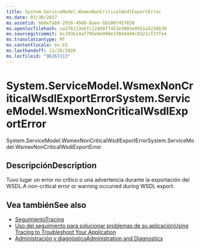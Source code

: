 ```yaml
---
title: System.ServiceModel.WsmexNonCriticalWsdlExportError
ms.date: 03/30/2017
ms.assetid: bb0e7ab9-2918-49d8-8aee-bb186f457658
ms.openlocfilehash: ca37b113ebfc12dd8f7453e3005e05b1a5236b30
ms.sourcegitcommit: bc293b14af795e0e999e3304dd40c0222cf2ffe4
ms.translationtype: MT
ms.contentlocale: es-ES
ms.lasthandoff: 11/26/2020
ms.locfileid: "96267213"
---
```

# <a name="systemservicemodelwsmexnoncriticalwsdlexporterror"></a><span data-ttu-id="450f2-102">System.ServiceModel.WsmexNonCriticalWsdlExportError</span><span class="sxs-lookup"><span data-stu-id="450f2-102">System.ServiceModel.WsmexNonCriticalWsdlExportError</span></span>

<span data-ttu-id="450f2-103">System.ServiceModel.WsmexNonCriticalWsdlExportError</span><span class="sxs-lookup"><span data-stu-id="450f2-103">System.ServiceModel.WsmexNonCriticalWsdlExportError</span></span>  
  
## <a name="description"></a><span data-ttu-id="450f2-104">Descripción</span><span class="sxs-lookup"><span data-stu-id="450f2-104">Description</span></span>  

 <span data-ttu-id="450f2-105">Tuvo lugar un error no crítico o una advertencia durante la exportación del WSDL.</span><span class="sxs-lookup"><span data-stu-id="450f2-105">A non-critical error or warning occurred during WSDL export.</span></span>  
  
## <a name="see-also"></a><span data-ttu-id="450f2-106">Vea también</span><span class="sxs-lookup"><span data-stu-id="450f2-106">See also</span></span>

- [<span data-ttu-id="450f2-107">Seguimiento</span><span class="sxs-lookup"><span data-stu-id="450f2-107">Tracing</span></span>](index.md)
- [<span data-ttu-id="450f2-108">Uso del seguimiento para solucionar problemas de su aplicación</span><span class="sxs-lookup"><span data-stu-id="450f2-108">Using Tracing to Troubleshoot Your Application</span></span>](using-tracing-to-troubleshoot-your-application.md)
- [<span data-ttu-id="450f2-109">Administración y diagnóstico</span><span class="sxs-lookup"><span data-stu-id="450f2-109">Administration and Diagnostics</span></span>](../index.md)
